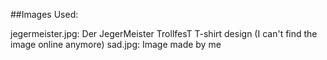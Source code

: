 ##Images Used:

jegermeister.jpg: Der JegerMeister TrollfesT T-shirt design (I can't find the image online anymore)
sad.jpg: Image made by me
